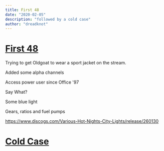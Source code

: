 ```yaml
---
title: First 48
date: "2020-02-05"
description: "followed by a cold case"
author: "dreadknot"
---
```


# [First 48](https://www.twitch.tv/videos/547963245)

Trying to get Oldgoat to wear a sport jacket on the stream.

Added some alpha channels

Access power user since Office '97

Say What?

Some blue light

Gears, ratios and fuel pumps

https://www.discogs.com/Various-Hot-Nights-City-Lights/release/260130

# [Cold Case](https://www.twitch.tv/videos/547963244)